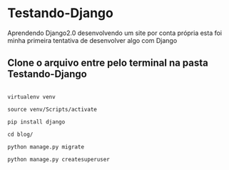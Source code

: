 # Testando-Django
Aprendendo Django2.0 desenvolvendo um site por conta própria esta foi minha primeira tentativa de desenvolver algo com Django

## Clone o arquivo entre pelo terminal na pasta Testando-Django
```

virtualenv venv

source venv/Scripts/activate

pip install django

cd blog/

python manage.py migrate

python manage.py createsuperuser

```
